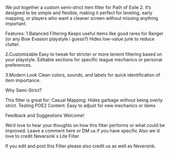 We put together a custom semi-strict item filter for Path of Exile 2. It’s designed to be simple and flexible, making it perfect for leveling, early mapping, or players who want a cleaner screen without missing anything important.

Features:
1.Balanced Filtering
Keeps useful items like good rares for Ranger (or any Bow Evasion playstyle i guess?)
Hides low-value junk to reduce clutter.

2.Customizable
Easy to tweak for stricter or more lenient filtering based on your playstyle.
Editable sections for specific league mechanics or personal preferences.

3.Modern Look
Clean colors, sounds, and labels for quick identification of item importance.

Why Semi-Strict?

This filter is great for:
Casual Mapping: Hides garbage without being overly strict.
Testing POE2 Content: Easy to adjust for new mechanics or items

Feedback and Suggestions Welcome!

We’d love to hear your thoughts on how this filter performs or what could be improved. Leave a comment here or DM us if you have specific
Also we´d love to credit Neversink´s Lite Filter

If you edit and post this Filter please also credit us as well as Neversink.
